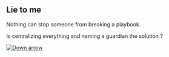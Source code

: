 ## Lie to me

Nothing can stop someone from breaking a playbook.

Is centralizing everything and naming a guardian the solution ?

<a href="#" class="image navigate-down">
    <img src="http://i.stack.imgur.com/2BvbQ.jpg" alt="Down arrow">
</a>
